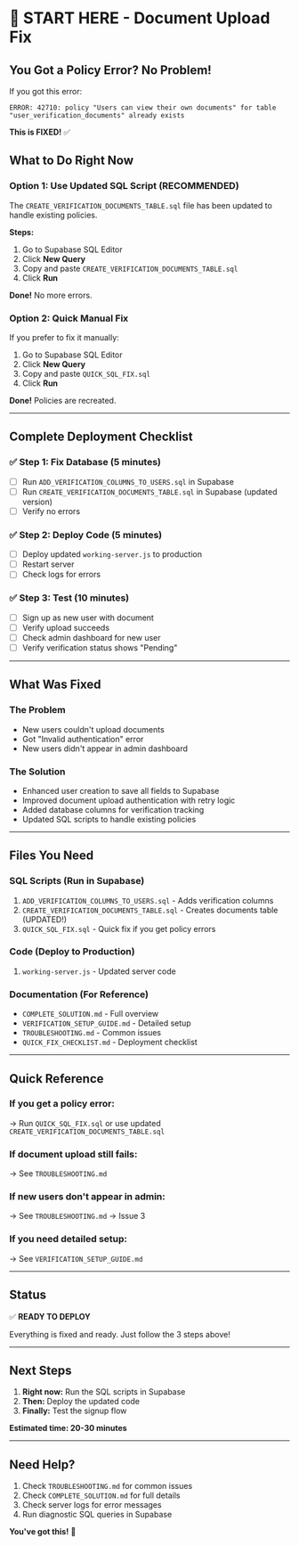 # 🚀 START HERE - Document Upload Fix

## You Got a Policy Error? No Problem!

If you got this error:
```
ERROR: 42710: policy "Users can view their own documents" for table "user_verification_documents" already exists
```

**This is FIXED!** ✅

## What to Do Right Now

### Option 1: Use Updated SQL Script (RECOMMENDED)

The `CREATE_VERIFICATION_DOCUMENTS_TABLE.sql` file has been updated to handle existing policies.

**Steps:**
1. Go to Supabase SQL Editor
2. Click **New Query**
3. Copy and paste `CREATE_VERIFICATION_DOCUMENTS_TABLE.sql`
4. Click **Run**

**Done!** No more errors.

### Option 2: Quick Manual Fix

If you prefer to fix it manually:

1. Go to Supabase SQL Editor
2. Click **New Query**
3. Copy and paste `QUICK_SQL_FIX.sql`
4. Click **Run**

**Done!** Policies are recreated.

---

## Complete Deployment Checklist

### ✅ Step 1: Fix Database (5 minutes)

- [ ] Run `ADD_VERIFICATION_COLUMNS_TO_USERS.sql` in Supabase
- [ ] Run `CREATE_VERIFICATION_DOCUMENTS_TABLE.sql` in Supabase (updated version)
- [ ] Verify no errors

### ✅ Step 2: Deploy Code (5 minutes)

- [ ] Deploy updated `working-server.js` to production
- [ ] Restart server
- [ ] Check logs for errors

### ✅ Step 3: Test (10 minutes)

- [ ] Sign up as new user with document
- [ ] Verify upload succeeds
- [ ] Check admin dashboard for new user
- [ ] Verify verification status shows "Pending"

---

## What Was Fixed

### The Problem
- New users couldn't upload documents
- Got "Invalid authentication" error
- New users didn't appear in admin dashboard

### The Solution
- Enhanced user creation to save all fields to Supabase
- Improved document upload authentication with retry logic
- Added database columns for verification tracking
- Updated SQL scripts to handle existing policies

---

## Files You Need

### SQL Scripts (Run in Supabase)
1. `ADD_VERIFICATION_COLUMNS_TO_USERS.sql` - Adds verification columns
2. `CREATE_VERIFICATION_DOCUMENTS_TABLE.sql` - Creates documents table (UPDATED!)
3. `QUICK_SQL_FIX.sql` - Quick fix if you get policy errors

### Code (Deploy to Production)
1. `working-server.js` - Updated server code

### Documentation (For Reference)
- `COMPLETE_SOLUTION.md` - Full overview
- `VERIFICATION_SETUP_GUIDE.md` - Detailed setup
- `TROUBLESHOOTING.md` - Common issues
- `QUICK_FIX_CHECKLIST.md` - Deployment checklist

---

## Quick Reference

### If you get a policy error:
→ Run `QUICK_SQL_FIX.sql` or use updated `CREATE_VERIFICATION_DOCUMENTS_TABLE.sql`

### If document upload still fails:
→ See `TROUBLESHOOTING.md`

### If new users don't appear in admin:
→ See `TROUBLESHOOTING.md` → Issue 3

### If you need detailed setup:
→ See `VERIFICATION_SETUP_GUIDE.md`

---

## Status

✅ **READY TO DEPLOY**

Everything is fixed and ready. Just follow the 3 steps above!

---

## Next Steps

1. **Right now:** Run the SQL scripts in Supabase
2. **Then:** Deploy the updated code
3. **Finally:** Test the signup flow

**Estimated time: 20-30 minutes**

---

## Need Help?

1. Check `TROUBLESHOOTING.md` for common issues
2. Check `COMPLETE_SOLUTION.md` for full details
3. Check server logs for error messages
4. Run diagnostic SQL queries in Supabase

**You've got this!** 🎉

